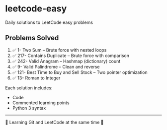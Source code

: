 # leetcode-easy
Daily solutions to LeetCode easy problems
## Problems Solved

1. ✅ 1- Two Sum – Brute force with nested loops  
2. ✅ 217- Contains Duplicate – Brute force with comparison  
3. ✅ 242- Valid Anagram – Hashmap (dictionary) count  
4. ✅ 9- Valid Palindrome – Clean and reverse  
5. ✅ 121- Best Time to Buy and Sell Stock – Two pointer optimization
6. ✅ 13- Roman to Integer 

Each solution includes:
- Code
- Commented learning points
- Python 3 syntax

---

📌 Learning Git and LeetCode at the same time 💪
